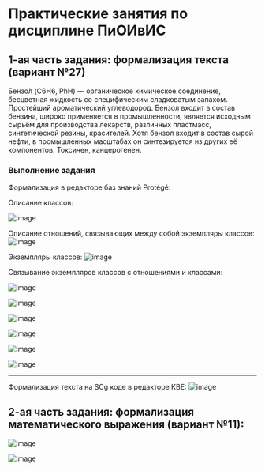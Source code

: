 
# Практические занятия по дисциплине ПиОИвИС
## 1-ая часть задания: формализация текста (вариант №27)
Бензо́л (C6H6, PhH) — органическое химическое соединение, бесцветная жидкость со
специфическим сладковатым запахом. Простейший ароматический углеводород. Бензол входит
в состав бензина, широко применяется в промышленности, является исходным сырьём для
производства лекарств, различных пластмасс, синтетической резины, красителей. Хотя бензол
входит в состав сырой нефти, в промышленных масштабах он синтезируется из других её
компонентов. Токсичен, канцерогенен.
### Выполнение задания
Формализация в редакторе баз знаний Protégé:

Описание классов:

![image](https://github.com/iis-32170x/RPIIS/assets/148707516/201ac8ca-f917-4071-b9ec-986745c637e4)

Описание отношений, связывающих между собой экземпляры классов:
![image](https://github.com/iis-32170x/RPIIS/assets/148707516/ca03b0d2-d80c-4846-8d67-2359530ee8e0)

Экземпляры классов:
![image](https://github.com/iis-32170x/RPIIS/assets/148707516/24c04b47-5dee-4fcf-8f1f-d9626c41877a)

Связывание экземпляров классов с отношениями и классами:

![image](https://github.com/iis-32170x/RPIIS/assets/148707516/a6a99216-d3e2-4233-9f84-7a30d09d8959)

![image](https://github.com/iis-32170x/RPIIS/assets/148707516/4079b206-05b3-4e35-97c1-871ebd88638d)

![image](https://github.com/iis-32170x/RPIIS/assets/148707516/9eda8d51-27f7-49ed-b68f-ead1a224bc99)

![image](https://github.com/iis-32170x/RPIIS/assets/148707516/cad53a61-6a97-41a5-8e58-70298912ef1b)

![image](https://github.com/iis-32170x/RPIIS/assets/148707516/25e460fc-c2a1-4da5-804b-9b86e6395e71)

![image](https://github.com/iis-32170x/RPIIS/assets/148707516/3f7f43d0-14d1-4486-9415-cf7a33b0781f)

---

Формализация текста на SCg коде в редакторе KBE:
![image](https://github.com/iis-32170x/RPIIS/assets/148707516/8e65cc69-dbb0-48bf-a081-975506dc4176)

## 2-ая часть задания: формализация математического выражения (вариант №11):
![image](https://github.com/iis-32170x/RPIIS/assets/148707516/0a901be0-5cb5-4fce-acb8-e4585d8c2616)

![image](https://github.com/iis-32170x/RPIIS/assets/148707516/5065f52d-8cf2-474a-bd26-badba6c1f81a)
